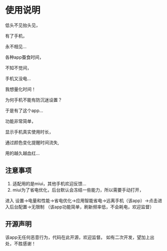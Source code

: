 # 使用说明
 低头不见抬头见，
 
 有了手机，
 
 永不相见...
 
 各种app蚕食时间，
 
 不知不觉间，
 
 手机又没电...
 
 我想量化时间！
 
 为何手机不能有防沉迷设置？
 
 于是有了这个app...
 
 功能非常简单，
 
 显示手机真实使用时长，
 
 通过颜色变化提醒时间流失,
 
 用的越久越血红...
 
 ## 注意事项
 
1. 适配用的是miui，其他手机欢迎反馈...
2. miui为了省电优化，后台默认会冻结一些能力，所以需要手动打开，

进入 设置->电量和性能->省电优化->应用智能省电->远离手机（该app）->点击进入后台配置->无限制 （该app功能简单，刷新频率低，不会耗电，欢迎监督）

## 开源声明

该app无任何恶意行为，代码在此开源，欢迎监督。
如有二次开发，望加上出处，不胜感谢！
 


